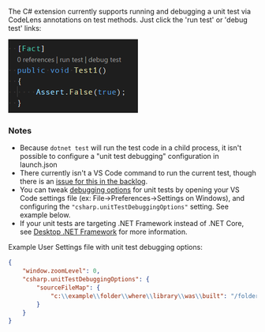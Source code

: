 The C# extension currently supports running and debugging a unit test via CodeLens annotations on test methods. Just click the 'run test' or 'debug test' links:

![CodeLens](./images/unit-test-codelens.png)

### Notes

* Because `dotnet test` will run the test code in a child process, it isn't possible to configure a "unit test debugging" configuration in launch.json
* There currently isn't a VS Code command to run the current test, though there is an [issue for this in the backlog](https://github.com/dotnet/vscode-csharp/issues/421).
* You can tweak [debugging options](../debugger-launchjson.md) for unit tests by opening your VS Code settings file (ex: File->Preferences->Settings on Windows), and configuring the `"csharp.unitTestDebuggingOptions"` setting. See example below.
* If your unit tests are targeting .NET Framework instead of .NET Core, see [Desktop .NET Framework](./debugger/Desktop-.NET-Framework.md) for more information.

Example User Settings file with unit test debugging options:

```json
{
    "window.zoomLevel": 0,
    "csharp.unitTestDebuggingOptions": {
        "sourceFileMap": {
            "c:\\example\\folder\\where\\library\\was\\built": "/folder/where/my/library/is/now"
        }
    }
}
```
